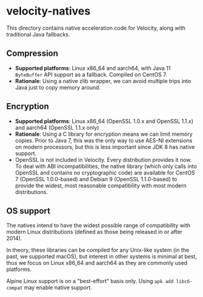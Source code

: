 # velocity-natives

This directory contains native acceleration code for Velocity, along with
traditional Java fallbacks.

## Compression

* **Supported platforms**: Linux x86_64 and aarch64, with Java 11 `ByteBuffer` API support as a fallback.
  Compiled on CentOS 7.
* **Rationale**: Using a native zlib wrapper, we can avoid multiple trips into Java just to copy memory around.

## Encryption

* **Supported platforms**: Linux x86_64 (OpenSSL 1.0.x and OpenSSL 1.1.x) and aarch64 (OpenSSL 1.1.x only)
* **Rationale**: Using a C library for encryption means we can limit memory copies. Prior to Java 7, this was the only
  way to use AES-NI extensions on modern processors, but this is less important since JDK 8 has native support.
* OpenSSL is not included in Velocity. Every distribution provides it now. To deal with ABI incompatibilities,
  the native library (which only calls into OpenSSL and contains no cryptographic code) are available for
  CentOS 7 (OpenSSL 1.0.0-based) and Debian 9 (OpenSSL 1.1.0-based) to provide the widest, most reasonable
  compatibility with most modern distributions.

## OS support

The natives intend to have the widest possible range of compatibility with modern Linux distributions
(defined as those being released in or after 2014).

In theory, these libraries can be compiled for any Unix-like system (in the past, we supported macOS),
but interest in other systems is minimal at best, thus we focus on Linux x86_64 and aarch64 as they
are commonly used platforms.

Alpine Linux support is on a "best-effort" basis only. Using `apk add libc6-compat` may enable native support.